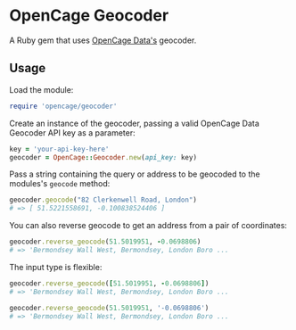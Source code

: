# OpenCage Geocoder

A Ruby gem that uses [OpenCage Data's](http://www.opencagedata.com/)
geocoder.

## Usage

Load the module:

```ruby
require 'opencage/geocoder'
```

Create an instance of the geocoder, passing a valid OpenCage Data Geocoder API key
as a parameter:

```ruby
key = 'your-api-key-here'
geocoder = OpenCage::Geocoder.new(api_key: key)
```

Pass a string containing the query or address to be geocoded to the modules's `geocode` method:

```ruby
geocoder.geocode("82 Clerkenwell Road, London")
# => [ 51.5221558691, -0.100838524406 ]
```

You can also reverse geocode to get an address from a pair of coordinates:

```ruby
geocoder.reverse_geocode(51.5019951, -0.0698806)
# => 'Bermondsey Wall West, Bermondsey, London Boro ...
```

The input type is flexible:

```ruby
geocoder.reverse_geocode([51.5019951, -0.0698806])
# => 'Bermondsey Wall West, Bermondsey, London Boro ...

geocoder.reverse_geocode(51.5019951, '-0.0698806')
# => 'Bermondsey Wall West, Bermondsey, London Boro ...
```